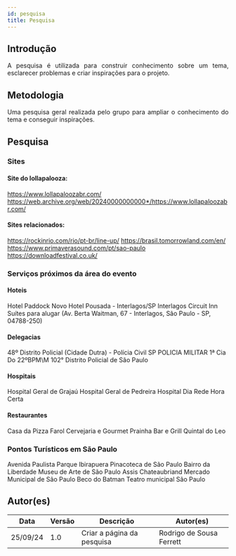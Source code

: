 ```yaml
---
id: pesquisa
title: Pesquisa
---
```


## Introdução
<p align = "justify">
A pesquisa é utilizada para construir conhecimento sobre um tema, esclarecer problemas e criar inspirações para o projeto.
</p>

## Metodologia
<p align = "justify">
Uma pesquisa geral realizada pelo grupo para ampliar o conhecimento do tema e conseguir inspirações.
</p>

## Pesquisa

### Sites

#### Site do lollapalooza:
https://www.lollapaloozabr.com/
https://web.archive.org/web/20240000000000*/https://www.lollapaloozabr.com/

#### Sites relacionados:
https://rockinrio.com/rio/pt-br/line-up/
https://brasil.tomorrowland.com/en/
https://www.primaverasound.com/pt/sao-paulo
https://downloadfestival.co.uk/

### Serviços próximos da área do evento

#### Hoteis
Hotel Paddock
Novo Hotel Pousada - Interlagos/SP
Interlagos Circuit Inn
Suítes para alugar (Av. Berta Waitman, 67 - Interlagos, São Paulo - SP, 04788-250)


#### Delegacias
48º Distrito Policial (Cidade Dutra) - Polícia Civil SP
POLICIA MILITAR 1ª Cia Do 22ºBPM\M
102° Distrito Policial de São Paulo

#### Hospitais
Hospital Geral de Grajaú
Hospital Geral de Pedreira
Hospital Dia Rede Hora Certa

#### Restaurantes
Casa da Pizza
Farol Cervejaria e Gourmet
Prainha Bar e Grill
Quintal do Leo

### Pontos Turísticos em São Paulo

Avenida Paulista
Parque Ibirapuera
Pinacoteca de São Paulo
Bairro da Liberdade
Museu de Arte de São Paulo Assis Chateaubriand
Mercado Municipal de São Paulo
Beco do Batman
Teatro municipal São Paulo

## Autor(es)

| Data | Versão | Descrição | Autor(es) |
| -- | -- | -- | -- |
| 25/09/24 | 1.0 | Criar a página da pesquisa | Rodrigo de Sousa Ferrett |
